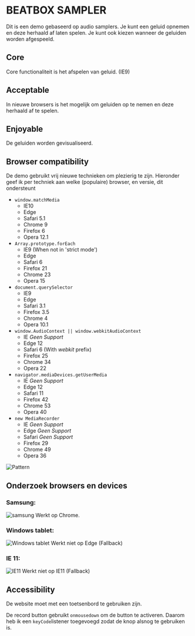 # BEATBOX SAMPLER
Dit is een demo gebaseerd op audio samplers.
Je kunt een geluid opnemen en deze herhaald af laten spelen.
Je kunt ook kiezen wanneer de geluiden worden afgespeeld.

## Core
Core functionaliteit is het afspelen van geluid. (IE9)

## Acceptable
In nieuwe browsers is het mogelijk om geluiden op te nemen en deze herhaald af te spelen.

## Enjoyable
De geluiden worden gevisualiseerd.

## Browser compatibility
De demo gebruikt vrij nieuwe technieken om plezierig te zijn.
Hieronder geef ik per techniek aan welke (populaire) browser, en versie, dit ondersteunt

- `window.matchMedia`
	- IE10
	- Edge
	- Safari 5.1
	- Chrome 9
	- Firefox 6
	- Opera 12.1
- `Array.prototype.forEach`
	- IE9 (When not in 'strict mode')
	- Edge
	- Safari 6
	- Firefox 21
	- Chrome 23
	- Opera 15
- `document.querySelector`
	- IE9
	- Edge
	- Safari 3.1
	- Firefox 3.5
	- Chrome 4
	- Opera 10.1
- `window.AudioContext || window.webkitAudioContext`
	- IE *Geen Support*
	- Edge 12
	- Safari 6 (With _webkit_ prefix)
	- Firefox 25
	- Chrome 34
	- Opera 22
- `navigator.mediaDevices.getUserMedia`
	- IE *Geen Support*
	- Edge 12
	- Safari 11
	- Firefox 42
	- Chrome 53
	- Opera 40
- `new MediaRecorder`
	- IE *Geen Support*
	- Edge *Geen Support*
	- Safari *Geen Support*
	- Firefox 29
	- Chrome 49
	- Opera 36

![Pattern](https://github.com/meesrutten/browser-technologies/blob/master/opdracht3/readme-images/pattern.jpg "Pattern sheet")

## Onderzoek browsers en devices

### Samsung:
![samsung](https://github.com/meesrutten/browser-technologies/blob/master/opdracht3/readme-images/samsung.jpg "Samsung test")
Werkt op Chrome.

### Windows tablet:
![Windows tablet](https://github.com/meesrutten/browser-technologies/blob/master/opdracht3/readme-images/windows-tablet.jpg "Windows tablet test")
Werkt niet op Edge (Fallback)

### IE 11:
![IE11](https://github.com/meesrutten/browser-technologies/blob/master/opdracht3/readme-images/ie11.jpg "IE11 Test")
Werkt niet op IE11 (Fallback)

## Accessibility
De website moet met een toetsenbord te gebruiken zijn.

De record button gebruikt `onmousedown` om de button te activeren.
Daarom heb ik een `keyCode`listener toegevoegd zodat de knop alsnog te gebruiken is. 
